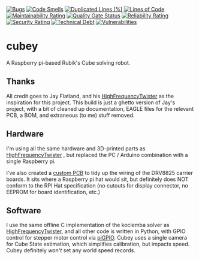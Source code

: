 [![Bugs](https://sonarcloud.io/api/project_badges/measure?project=xoxota99_cubey&metric=bugs)](https://sonarcloud.io/dashboard?id=xoxota99_cubey)
[![Code Smells](https://sonarcloud.io/api/project_badges/measure?project=xoxota99_cubey&metric=code_smells)](https://sonarcloud.io/dashboard?id=xoxota99_cubey)
[![Duplicated Lines (%)](https://sonarcloud.io/api/project_badges/measure?project=xoxota99_cubey&metric=duplicated_lines_density)](https://sonarcloud.io/dashboard?id=xoxota99_cubey)
[![Lines of Code](https://sonarcloud.io/api/project_badges/measure?project=xoxota99_cubey&metric=ncloc)](https://sonarcloud.io/dashboard?id=xoxota99_cubey)
[![Maintainability Rating](https://sonarcloud.io/api/project_badges/measure?project=xoxota99_cubey&metric=sqale_rating)](https://sonarcloud.io/dashboard?id=xoxota99_cubey)
[![Quality Gate Status](https://sonarcloud.io/api/project_badges/measure?project=xoxota99_cubey&metric=alert_status)](https://sonarcloud.io/dashboard?id=xoxota99_cubey)
[![Reliability Rating](https://sonarcloud.io/api/project_badges/measure?project=xoxota99_cubey&metric=reliability_rating)](https://sonarcloud.io/dashboard?id=xoxota99_cubey)
[![Security Rating](https://sonarcloud.io/api/project_badges/measure?project=xoxota99_cubey&metric=security_rating)](https://sonarcloud.io/dashboard?id=xoxota99_cubey)
[![Technical Debt](https://sonarcloud.io/api/project_badges/measure?project=xoxota99_cubey&metric=sqale_index)](https://sonarcloud.io/dashboard?id=xoxota99_cubey)
[![Vulnerabilities](https://sonarcloud.io/api/project_badges/measure?project=xoxota99_cubey&metric=vulnerabilities)](https://sonarcloud.io/dashboard?id=xoxota99_cubey)


# cubey
A Raspberry pi-based Rubik's Cube solving robot.

## Thanks
All credit goes to Jay Flatland, and his [HighFrequencyTwister](https://github.com/jayflatland/HighFrequencyTwister) as the inspiration for this project. This build is just a ghetto version of Jay's project, with a bit of cleaned up documentation, EAGLE files for the relevant PCB, a BOM, and extraneous (to me) stuff removed.

## Hardware
I'm using all the same hardware and 3D-printed parts as [HighFrequencyTwister](https://github.com/jayflatland/HighFrequencyTwister) , but replaced the PC / Arduino combination with a single Raspberry pi. 

I've also created a [custom PCB](https://oshpark.com/shared_projects/dzYt5cpy) to tidy up the wiring of the DRV8825 carrier boards. It sits where a Raspberry pi hat would sit, but definitely does NOT conform to the RPI Hat specification (no cutouts for display connector, no EEPROM for board identification, etc.)

## Software
I use the same offline C implementation of the kociemba solver as [HighFrequencyTwister](https://github.com/jayflatland/HighFrequencyTwister), and all other code is written in Python, with GPIO control for stepper motor control via [piGPIO](https://github.com/joan2937/pigpio). Cubey uses a single camera for Cube State estimation, which simplifies calibration, but impacts speed. Cubey definitely *won't* set any world speed records.
